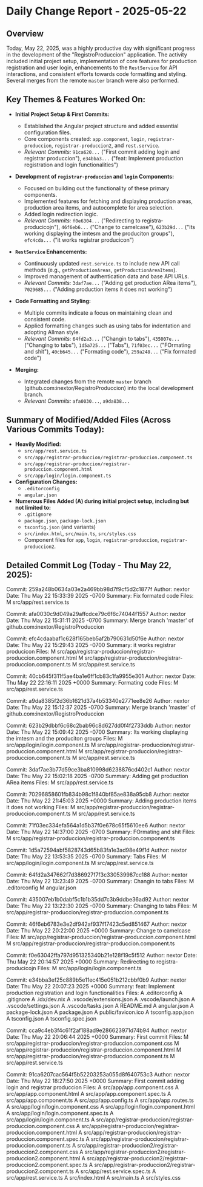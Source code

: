 # Daily Change Report - 2025-05-22

## Overview

Today, May 22, 2025, was a highly productive day with significant progress in the development of the "RegistroProduccion" application. The activity included initial project setup, implementation of core features for production registration and user login, enhancements to the `RestService` for API interactions, and consistent efforts towards code formatting and styling. Several merges from the remote `master` branch were also performed.

## Key Themes & Features Worked On:

*   **Initial Project Setup & First Commits:**
    *   Established the Angular project structure and added essential configuration files.
    *   Core components created: `app.component`, `login`, `registrar-produccion`, `registrar-produccion2`, and `rest.service`.
    *   *Relevant Commits:* `91ca620...` ("First commit adding login and registrar produccion"), `e34bba3...` ("feat: Implement production registration and login functionalities")

*   **Development of `registrar-produccion` and `login` Components:**
    *   Focused on building out the functionality of these primary components.
    *   Implemented features for fetching and displaying production areas, production area items, and autocomplete for area selection.
    *   Added login redirection logic.
    *   *Relevant Commits:* `f0e6304...` ("Redirecting to registra-producicojn"), `46f6eb6...` ("Change to camelcase"), `623b29d...` ("Its working displaying the imtesm and the produciton groups"), `efc4cda...` ("it works registrar producicon")

*   **`RestService` Enhancements:**
    *   Continuously updated `rest.service.ts` to include new API call methods (e.g., `getProductionAreas`, `getProductionAreaItems`).
    *   Improved management of authentication data and base API URLs.
    *   *Relevant Commits:* `3daf7ae...` ("Adding get production ARea items"), `7029685...` ("Adding production items it does not working")

*   **Code Formatting and Styling:**
    *   Multiple commits indicate a focus on maintaining clean and consistent code.
    *   Applied formatting changes such as using tabs for indentation and adopting Allman style.
    *   *Relevant Commits:* `64fd2a3...` ("Changin to tabs"), `435007e...` ("Changing to tabs"), `1d5a725...` ("Tabs"), `71f03ec...` ("FOrmating and shit"), `40cb645...` ("Formating code"), `259a248...` ("Fix formated code")

*   **Merging:**
    *   Integrated changes from the remote `master` branch (github.com:inextor/RegistroProduccion) into the local development branch.
    *   *Relevant Commits:* `afa0030...`, `a9da838...`

## Summary of Modified/Added Files (Across Various Commits Today):

*   **Heavily Modified:**
    *   `src/app/rest.service.ts`
    *   `src/app/registrar-produccion/registrar-produccion.component.ts`
    *   `src/app/registrar-produccion/registrar-produccion.component.html`
    *   `src/app/login/login.component.ts`
*   **Configuration Changes:**
    *   `.editorconfig`
    *   `angular.json`
*   **Numerous Files Added (A) during initial project setup, including but not limited to:**
    *   `.gitignore`
    *   `package.json`, `package-lock.json`
    *   `tsconfig.json` (and variants)
    *   `src/index.html`, `src/main.ts`, `src/styles.css`
    *   Component files for `app`, `login`, `registrar-produccion`, `registrar-produccion2`.

## Detailed Commit Log (Today - Thu May 22, 2025):

Commit: 259a248b0634a03e2a469bb98d7f9cf5d2c1877f
Author: nextor
Date: Thu May 22 15:33:39 2025 -0700
Summary: Fix formated code
Files:
M    src/app/rest.service.ts

Commit: afa0030c9d049a29affcdce79c6f6c74044f1557
Author: nextor
Date: Thu May 22 15:31:11 2025 -0700
Summary: Merge branch 'master' of github.com:inextor/RegistroProduccion

Commit: efc4cdaabaf1c628f165beb5af2b790631d50f6e
Author: nextor
Date: Thu May 22 15:29:43 2025 -0700
Summary: it works registrar producicon
Files:
M    src/app/registrar-produccion/registrar-produccion.component.html
M    src/app/registrar-produccion/registrar-produccion.component.ts
M    src/app/rest.service.ts

Commit: 40cb645f311f5ae4ba1e6ff1cb83c1fa9955e301
Author: nextor
Date: Thu May 22 22:16:11 2025 +0000
Summary: Formating code
Files:
M    src/app/rest.service.ts

Commit: a9da8385f2d36b1621d37a4b53340e2771ee8e26
Author: nextor
Date: Thu May 22 15:12:37 2025 -0700
Summary: Merge branch 'master' of github.com:inextor/RegistroProduccion

Commit: 623b29dbbf6c68c2bab96c8d627dd0f4f2733ddb
Author: nextor
Date: Thu May 22 15:09:42 2025 -0700
Summary: Its working displaying the imtesm and the produciton groups
Files:
M    src/app/login/login.component.ts
M    src/app/registrar-produccion/registrar-produccion.component.html
M    src/app/registrar-produccion/registrar-produccion.component.ts
M    src/app/rest.service.ts

Commit: 3daf7ae3b77d59ce3ba810998d6238876cd402c1
Author: nextor
Date: Thu May 22 15:02:18 2025 -0700
Summary: Adding get production ARea items
Files:
M    src/app/rest.service.ts

Commit: 70296858601fb834b98c1f840bf85ae838a95cb8
Author: nextor
Date: Thu May 22 21:45:03 2025 +0000
Summary: Adding production items it does not working
Files:
M    src/app/registrar-produccion/registrar-produccion.component.ts
M    src/app/rest.service.ts

Commit: 71f03ec334efa564a1d5b37f0e678c65f5610ee6
Author: nextor
Date: Thu May 22 14:37:00 2025 -0700
Summary: FOrmating and shit
Files:
M    src/app/registrar-produccion/registrar-produccion.component.ts

Commit: 1d5a72594abf5828743d65b83fa1e3ad98e49f1d
Author: nextor
Date: Thu May 22 13:53:35 2025 -0700
Summary: Tabs
Files:
M    src/app/login/login.component.ts
M    src/app/rest.service.ts

Commit: 64fd2a347662f7d386927f7f3c330539987cc188
Author: nextor
Date: Thu May 22 13:23:49 2025 -0700
Summary: Changin to tabs
Files:
M    .editorconfig
M    angular.json

Commit: 435007eb1b0dabf5c1b1b35dd7c3b9ddbe36ad92
Author: nextor
Date: Thu May 22 13:22:30 2025 -0700
Summary: Changing to tabs
Files:
M    src/app/registrar-produccion/registrar-produccion.component.ts

Commit: 46f6eb6783e3e2df942af937f17423c5ed851467
Author: nextor
Date: Thu May 22 20:22:00 2025 +0000
Summary: Change to camelcase
Files:
M    src/app/registrar-produccion/registrar-produccion.component.html
M    src/app/registrar-produccion/registrar-produccion.component.ts

Commit: f0e63042ffa797d951325340b21e128f19c5f512
Author: nextor
Date: Thu May 22 20:14:57 2025 +0000
Summary: Redirecting to registra-producicojn
Files:
M    src/app/login/login.component.ts

Commit: e34bba3ef25c889b5e11ec415e051b212cbbf0b9
Author: nextor
Date: Thu May 22 20:07:23 2025 +0000
Summary: feat: Implement production registration and login functionalities
Files:
A    .editorconfig
A    .gitignore
A    .idx/dev.nix
A    .vscode/extensions.json
A    .vscode/launch.json
A    .vscode/settings.json
A    .vscode/tasks.json
A    README.md
A    angular.json
A    package-lock.json
A    package.json
A    public/favicon.ico
A    tsconfig.app.json
A    tsconfig.json
A    tsconfig.spec.json

Commit: cca9c4eb3f4c61f2af188ad9e286623971d74b94
Author: nextor
Date: Thu May 22 20:06:44 2025 +0000
Summary: First commit
Files:
M    src/app/registrar-produccion/registrar-produccion.component.css
M    src/app/registrar-produccion/registrar-produccion.component.html
M    src/app/registrar-produccion/registrar-produccion.component.ts
M    src/app/rest.service.ts

Commit: 91ca6207cac564f5b52203253a055d8f640753c3
Author: nextor
Date: Thu May 22 18:27:50 2025 +0000
Summary: First commit adding login and registrar produccion
Files:
A    src/app/app.component.css
A    src/app/app.component.html
A    src/app/app.component.spec.ts
A    src/app/app.component.ts
A    src/app/app.config.ts
A    src/app/app.routes.ts
A    src/app/login/login.component.css
A    src/app/login/login.component.html
A    src/app/login/login.component.spec.ts
A    src/app/login/login.component.ts
A    src/app/registrar-produccion/registrar-produccion.component.css
A    src/app/registrar-produccion/registrar-produccion.component.html
A    src/app/registrar-produccion/registrar-produccion.component.spec.ts
A    src/app/registrar-produccion/registrar-produccion.component.ts
A    src/app/registrar-produccion2/registrar-produccion2.component.css
A    src/app/registrar-produccion2/registrar-produccion2.component.html
A    src/app/registrar-produccion2/registrar-produccion2.component.spec.ts
A    src/app/registrar-produccion2/registrar-produccion2.component.ts
A    src/app/rest.service.spec.ts
A    src/app/rest.service.ts
A    src/index.html
A    src/main.ts
A    src/styles.css
